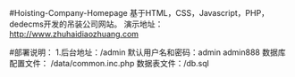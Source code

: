 #Hoisting-Company-Homepage
基于HTML，CSS，Javascript，PHP，dedecms开发的吊装公司网站。
演示地址：http://www.zhuhaidiaozhuang.com

#部署说明：
1.后台地址：/admin
默认用户名和密码：admin admin888
数据库配置文件： /data/common.inc.php
数据表文件：/db.sql